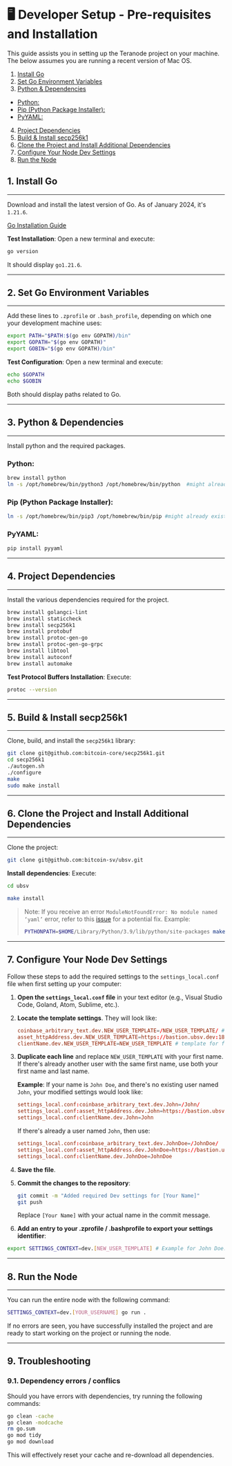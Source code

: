 # 🖥 Developer Setup - Pre-requisites and Installation

This guide assists you in setting up the Teranode project on your machine. The below assumes you are running a recent version of Mac OS.


1. [Install Go](#1-install-go)
2. [Set Go Environment Variables](#2-set-go-environment-variables)
3. [Python & Dependencies](#3-python--dependencies)
- [Python:](#python)
- [Pip (Python Package Installer):](#pip-python-package-installer)
- [PyYAML:](#pyyaml)
4. [Project Dependencies](#4-project-dependencies)
5. [Build & Install secp256k1](#5-build--install-secp256k1)
6. [Clone the Project and Install Additional Dependencies](#6-clone-the-project-and-install-additional-dependencies)
7. [Configure Your Node Dev Settings](#7-configure-your-node-dev-settings)
8. [Run the Node](#8-run-the-node)

## 1. Install Go

---

Download and install the latest version of Go. As of January 2024, it's `1.21.6`.

[Go Installation Guide](https://go.dev/doc/install)

**Test Installation**:
Open a new terminal and execute:
```bash
go version
```
It should display `go1.21.6`.

---


## 2. Set Go Environment Variables

---


Add these lines to `.zprofile` or `.bash_profile`, depending on which one your development machine uses:

```bash
export PATH="$PATH:$(go env GOPATH)/bin"
export GOPATH="$(go env GOPATH)"
export GOBIN="$(go env GOPATH)/bin"
```

**Test Configuration**:
Open a new terminal and execute:
```bash
echo $GOPATH
echo $GOBIN
```

Both should display paths related to Go.

---


## 3. Python & Dependencies

---

Install python and the required packages.

### Python:


```bash
brew install python
ln -s /opt/homebrew/bin/python3 /opt/homebrew/bin/python  #might already exist
```

### Pip (Python Package Installer):

```bash
ln -s /opt/homebrew/bin/pip3 /opt/homebrew/bin/pip #might already exist
```

### PyYAML:

```bash
pip install pyyaml
```

---

## 4. Project Dependencies

---

Install the various dependencies required for the project.

```bash
brew install golangci-lint
brew install staticcheck
brew install secp256k1
brew install protobuf
brew install protoc-gen-go
brew install protoc-gen-go-grpc
brew install libtool
brew install autoconf
brew install automake
```

**Test Protocol Buffers Installation**:
Execute:
```bash
protoc --version
```

---




## 5. Build & Install secp256k1

---


Clone, build, and install the `secp256k1` library:

```bash
git clone git@github.com:bitcoin-core/secp256k1.git
cd secp256k1
./autogen.sh
./configure
make
sudo make install
```

---


## 6. Clone the Project and Install Additional Dependencies

---

Clone the project:

```bash
git clone git@github.com:bitcoin-sv/ubsv.git
```

**Install dependencies**:
Execute:
```bash
cd ubsv

make install
```


> Note:
> If you receive an error `ModuleNotFoundError: No module named ‘yaml’` error, refer to this [issue](https://github.com/yaml/pyyaml/issues/291) for a potential fix. Example:
> ```bash
> PYTHONPATH=$HOME/Library/Python/3.9/lib/python/site-packages make install  #Make sure the path is correct for your own python version
> ```


---


## 7. Configure Your Node Dev Settings

Follow these steps to add the required settings to the `settings_local.conf` file when first setting up your computer:

1. **Open the `settings_local.conf` file** in your text editor (e.g., Visual Studio Code, Goland, Atom, Sublime, etc.).

2. **Locate the template settings**. They will look like:

   ```conf
   coinbase_arbitrary_text.dev.NEW_USER_TEMPLATE=/NEW_USER_TEMPLATE/ # template for future new users (referenced in documentation)
   asset_httpAddress.dev.NEW_USER_TEMPLATE=https://bastion.ubsv.dev:18x90 # template for future new users (referenced in documentation)
   clientName.dev.NEW_USER_TEMPLATE=NEW_USER_TEMPLATE # template for future new users (referenced in documentation)
   ```

3. **Duplicate each line** and replace `NEW_USER_TEMPLATE` with your first name. If there's already another user with the same first name, use both your first name and last name.

   **Example**:
   If your name is `John Doe`, and there's no existing user named `John`, your modified settings would look like:

   ```conf
   settings_local.conf:coinbase_arbitrary_text.dev.John=/John/
   settings_local.conf:asset_httpAddress.dev.John=https://bastion.ubsv.dev:18x90
   settings_local.conf:clientName.dev.John=John
   ```

   If there's already a user named `John`, then use:

   ```conf
   settings_local.conf:coinbase_arbitrary_text.dev.JohnDoe=/JohnDoe/
   settings_local.conf:asset_httpAddress.dev.JohnDoe=https://bastion.ubsv.dev:18x90
   settings_local.conf:clientName.dev.JohnDoe=JohnDoe
   ```

4. **Save the file**.

5. **Commit the changes to the repository**:

   ```bash
   git commit -m "Added required Dev settings for [Your Name]"
   git push
   ```

   Replace `[Your Name]` with your actual name in the commit message.


6. **Add an entry to your .zprofile / .bashprofile to export your settings identifier**:


```bash
export SETTINGS_CONTEXT=dev.[NEW_USER_TEMPLATE] # Example for John Doe: export SETTINGS_CONTEXT=dev.JohnDoe
```

----

## 8. Run the Node

---

You can run the entire node with the following command:

```bash
SETTINGS_CONTEXT=dev.[YOUR_USERNAME] go run .
```

If no errors are seen, you have successfully installed the project and are ready to start working on the project or running the node.

---

## 9. Troubleshooting

### 9.1. Dependency errors / conflics

Should you have errors with dependencies, try running the following commands:

```bash
go clean -cache
go clean -modcache
rm go.sum
go mod tidy
go mod download
```

This will effectively reset your cache and re-download all dependencies.
